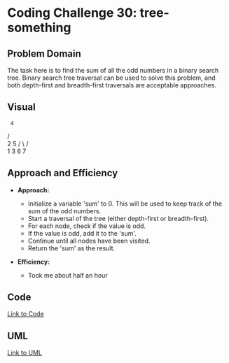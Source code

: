# Coding Challenge 30: tree-something

## Problem Domain

The task here is to find the sum of all the odd numbers in a binary search tree. Binary search tree traversal can be used to solve this problem, and both depth-first and breadth-first traversals are acceptable approaches.

## Visual

     4

/ \
 2 5
/ \ / \
1 3 6 7

## Approach and Efficiency

- **Approach:**

  - Initialize a variable 'sum' to 0. This will be used to keep track of the sum of the odd numbers.
  - Start a traversal of the tree (either depth-first or breadth-first).
  - For each node, check if the value is odd.
  - If the value is odd, add it to the 'sum'.
  - Continue until all nodes have been visited.
  - Return the 'sum' as the result.

- **Efficiency:**
  - Took me about half an hour

## Code

[Link to Code](./index.js)

## UML

[Link to UML](./tree-something.jpeg)
